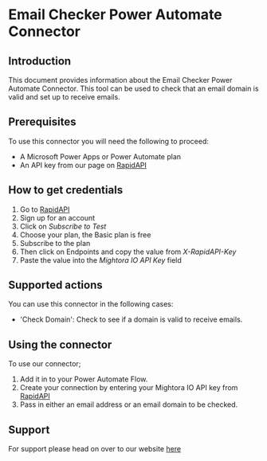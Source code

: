 # Email Checker Power Automate Connector 

## Introduction
This document provides information about the Email Checker Power Automate Connector. This tool can be used to check that an email domain is valid and set up to receive emails.

## Prerequisites
To use this connector you will need the following to proceed:
* A Microsoft Power Apps or Power Automate plan
* An API key from our page on [RapidAPI](https://mightora.io/email-checker/get-api-key)

## How to get credentials
1. Go to [RapidAPI](https://mightora.io/email-checker/get-api-key)
2. Sign up for an account
3. Click on *Subscribe to Test*
4. Choose your plan, the Basic plan is free
5. Subscribe to the plan
6. Then click on Endpoints and copy the value from *X-RapidAPI-Key*
7. Paste the value into the *Mightora IO API Key* field 

## Supported actions
You can use this connector in the following cases:
* 'Check Domain':  Check to see if a domain is valid to receive emails.

## Using the connector 
To use our connector;
1. Add it in to your Power Automate Flow.
2. Create your connection by entering your Mightora IO API key from [RapidAPI](https://mightora.io/email-checker/get-api-key)
3. Pass in either an email address or an email domain to be checked. 

## Support
For support please head on over to our website [here](https://mightora.io/email-checker/)





